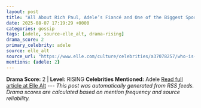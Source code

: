 ```yaml
---
layout: post
title: "All About Rich Paul, Adele’s Fiancé and One of the Biggest Sports Agents in the NBA"
date: 2025-08-07 17:19:29 +0000
categories: gossip
tags: [adele, source-elle_alt, drama-rising]
drama_score: 2
primary_celebrity: adele
source: elle_alt
source_url: "https://www.elle.com/culture/celebrities/a37078257/who-is-rich-paul-adele-boyfriend-nba-agent/"
mentions: {adele: 2}
---
```


**Drama Score:** 2 | **Level:** RISING **Celebrities Mentioned:** Adele [Read full article at Elle Alt](https://www.elle.com/culture/celebrities/a37078257/who-is-rich-paul-adele-boyfriend-nba-agent/) --- *This post was automatically generated from RSS feeds. Drama scores are calculated based on mention frequency and source reliability.*